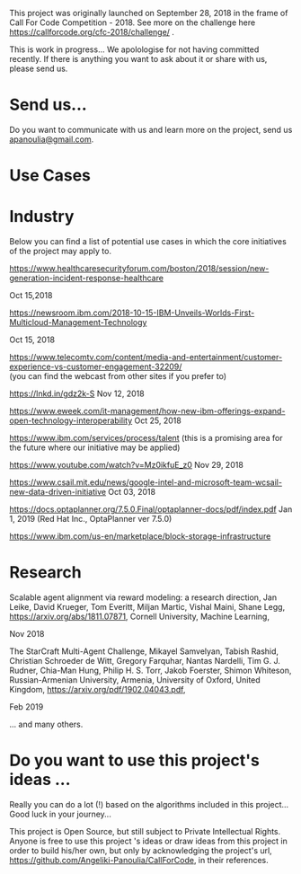 
This project was originally launched on September 28, 2018 in the frame of Call For Code Competition - 2018.
See more on the challenge here https://callforcode.org/cfc-2018/challenge/ .

This is work in progress... We apolologise for not having committed recently. If there is anything you want to
ask about it or share with us, please send us.




# Send us...
 
   Do you want to communicate with us and learn more on the project, send us apanoulia@gmail.com.




# Use Cases   
  
  # Industry  

  Below you can find a list of potential use cases in which the core initiatives of the project may apply to.
 
  https://www.healthcaresecurityforum.com/boston/2018/session/new-generation-incident-response-healthcare
  
   Oct 15,2018
   
  https://newsroom.ibm.com/2018-10-15-IBM-Unveils-Worlds-First-Multicloud-Management-Technology
  
   Oct 15, 2018
   
  https://www.telecomtv.com/content/media-and-entertainment/customer-experience-vs-customer-engagement-32209/  
   (you can find the webcast from other sites if you prefer to)
   
  https://lnkd.in/gdz2k-S
   Nov 12, 2018
   
  https://www.eweek.com/it-management/how-new-ibm-offerings-expand-open-technology-interoperability
   Oct 25, 2018
   
  https://www.ibm.com/services/process/talent
   (this is a promising area for the future where our initiative may be applied)
   
  https://www.youtube.com/watch?v=Mz0ikfuE_z0
   Nov 29, 2018
   
  https://www.csail.mit.edu/news/google-intel-and-microsoft-team-wcsail-new-data-driven-initiative
   Oct 03, 2018
   
  https://docs.optaplanner.org/7.5.0.Final/optaplanner-docs/pdf/index.pdf
   Jan 1, 2019 (Red Hat Inc., OptaPlanner ver 7.5.0)
   
  https://www.ibm.com/us-en/marketplace/block-storage-infrastructure
  
  # Research
  
  Scalable agent alignment via reward modeling: a research direction, Jan Leike, David Krueger, Tom Everitt, Miljan Martic, Vishal
  Maini, Shane Legg, https://arxiv.org/abs/1811.07871, Cornell University, Machine Learning,
  
   Nov 2018
   
  The StarCraft Multi-Agent Challenge, Mikayel Samvelyan, Tabish Rashid, Christian Schroeder de Witt, Gregory Farquhar, Nantas 
  Nardelli, Tim G. J. Rudner, Chia-Man Hung, Philip H. S. Torr, Jakob Foerster, Shimon Whiteson, Russian-Armenian University,  Armenia, 
  University  of  Oxford,  United  Kingdom, https://arxiv.org/pdf/1902.04043.pdf,
   
   Feb 2019
   
  
  ... and many others.
  



# Do you want to use this project's ideas ...
   
  Really you can do a lot (!) based on the algorithms included in this project... Good luck in your journey...
     
  This project is Open Source, but still subject to Private Intellectual Rights.
  Anyone is free to use this project 's ideas or draw ideas from this project in order to build his/her own, but
  only by acknowledging the project's url, https://github.com/Angeliki-Panoulia/CallForCode, in their references.

  
    
  
